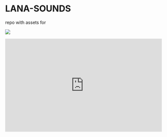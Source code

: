 # LANA-SOUNDS

repo with assets for 

[![](.com/projekt-kreatywa/LANA-SOUNDS/blob/master/LSS-logo-clean.svg)](http://www.lanasoundstudio.co.uk/)

<iframe width="100%" height="300" scrolling="no" frameborder="no" src="https://w.soundcloud.com/player/?url=https%3A//api.soundcloud.com/playlists/97497417&amp;auto_play=false&amp;hide_related=false&amp;show_comments=true&amp;show_user=true&amp;show_reposts=false&amp;visual=true"></iframe>